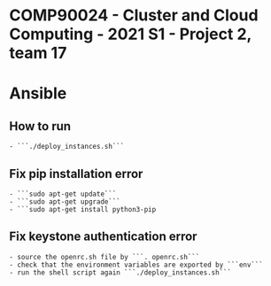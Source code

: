 # COMP90024 - Cluster and Cloud Computing - 2021 S1 - Project 2, team 17

# Ansible
## How to run
    - ```./deploy_instances.sh```

## Fix pip installation error
    - ```sudo apt-get update```
    - ```sudo apt-get upgrade```
    - ```sudo apt-get install python3-pip

## Fix keystone authentication error
    - source the openrc.sh file by ```. openrc.sh```
    - check that the environment variables are exported by ```env```
    - run the shell script again ```./deploy_instances.sh```